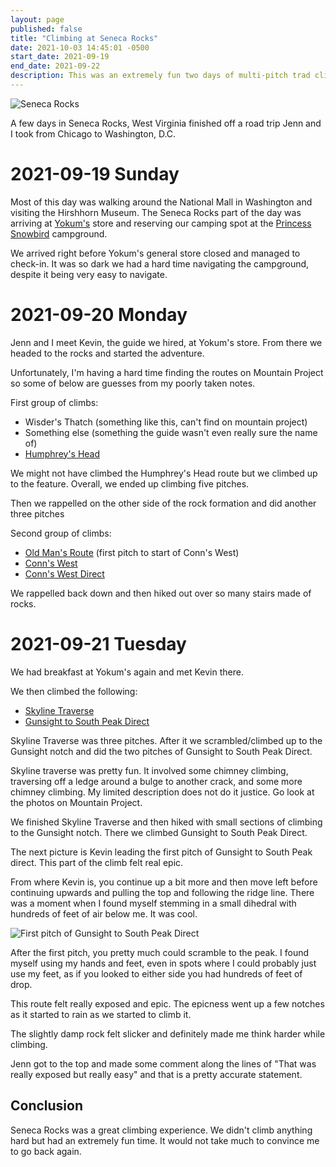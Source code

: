 ```yaml
---
layout: page
published: false
title: "Climbing at Seneca Rocks"
date: 2021-10-03 14:45:01 -0500
start_date: 2021-09-19
end_date: 2021-09-22
description: This was an extremely fun two days of multi-pitch trad climbing. It felt adventurous.
---
```


![Seneca Rocks](/images/seneca/seneca_rocks_from_far.jpeg)

A few days in Seneca Rocks, West Virginia finished off a road trip Jenn and I took from Chicago to Washington, D.C.

# 2021-09-19 Sunday

Most of this day was walking around the National Mall in Washington and visiting the Hirshhorn Museum.
The Seneca Rocks part of the day was arriving at [Yokum's](https://www.yokum.com/) store and reserving our camping spot at the [Princess Snowbird](https://www.yokum.com/campgrounds/princess-snowbird-campground/) campground.

We arrived right before Yokum's general store closed and managed to check-in.
It was so dark we had a hard time navigating the campground, despite it being very easy to navigate.

# 2021-09-20 Monday

Jenn and I meet Kevin, the guide we hired, at Yokum's store.
From there we headed to the rocks and started the adventure.

Unfortunately, I'm having a hard time finding the routes on Mountain Project so some of below are guesses from my poorly taken notes.

First group of climbs:

- Wisder's Thatch (something like this, can't find on mountain project)
- Something else (something the guide wasn't even really sure the name of)
- [Humphrey's Head](https://www.mountainproject.com/route/106683033/humphreys-head)
 
We might not have climbed the Humphrey's Head route but we climbed up to the feature.
Overall, we ended up climbing five pitches.

Then we rappelled on the other side of the rock formation and did another three pitches

Second group of climbs:

- [Old Man's Route](https://www.mountainproject.com/route/105917543/old-mans-route) (first pitch to start of Conn's West)
- [Conn's West](https://www.mountainproject.com/route/105977724/conns-west)
- [Conn's West Direct](https://www.mountainproject.com/route/113105807/conns-west-direct)

We rappelled back down and then hiked out over so many stairs made of rocks.

# 2021-09-21 Tuesday

We had breakfast at Yokum's again and met Kevin there.

We then climbed the following:

- [Skyline Traverse](https://www.mountainproject.com/route/105917259/skyline-traverse)
- [Gunsight to South Peak Direct](https://www.mountainproject.com/route/105924159/gunsight-to-south-peak-direct)

Skyline Traverse was three pitches.
After it we scrambled/climbed up to the Gunsight notch and did the two pitches of Gunsight to South Peak Direct.

Skyline traverse was pretty fun.
It involved some chimney climbing, traversing off a ledge around a bulge to another crack, and some more chimney climbing.
My limited description does not do it justice.
Go look at the photos on Mountain Project.

We finished Skyline Traverse and then hiked with small sections of climbing to the Gunsight notch.
There we climbed Gunsight to South Peak Direct.

The next picture is Kevin leading the first pitch of Gunsight to South Peak direct.
This part of the climb felt real epic.

From where Kevin is, you continue up a bit more and then move left before continuing upwards and pulling the top and following the ridge line.
There was a moment when I found myself stemming in a small dihedral with hundreds of feet of air below me.
It was cool.

![First pitch of Gunsight to South Peak Direct](/images/seneca/gunsight_first_pitch_small.jpeg)

After the first pitch, you pretty much could scramble to the peak.
I found myself using my hands and feet, even in spots where I could probably just use my feet, as if you looked to either side you had hundreds of feet of drop.

This route felt really exposed and epic.
The epicness went up a few notches as it started to rain as we started to climb it.

The slightly damp rock felt slicker and definitely made me think harder while climbing.

Jenn got to the top and made some comment along the lines of "That was really exposed but really easy" and that is a pretty accurate statement.

## Conclusion

Seneca Rocks was a great climbing experience.
We didn't climb anything hard but had an extremely fun time.
It would not take much to convince me to go back again.
